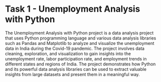# Task 1 - Unemployment Analysis with Python
The Unemployment Analysis with Python project is a data analysis project that uses Python programming language and various data analysis libraries such as Pandas and Matplotlib to analyze and visualize the unemployment data in India during the Covid-19 pandemic. The project involves data cleaning, exploration, and visualization to gain insights into the unemployment rate, labor participation rate, and employment trends in different states and regions of India. The project demonstrates how Python and its powerful data analysis libraries can be used to extract valuable insights from large datasets and present them in a meaningful way. 
